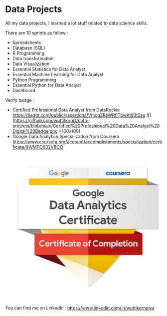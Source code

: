 # Data Projects

All my data projects, I learned a lot stuff related to data science skills.

There are 10 sprints as follow : 

- Spreadsheets
- Database (SQL)
- R Programming
- Data transformation
- Data Visualization
- Essential Statistics for Data Analyst
- Essential Machine Learning for Data Analyst
- Python Programming
- Essential Python for Data Analyst
- Dashboard

Verify badge :
- Certified Professional Data Analyst from DataRockie  
  https://badgr.com/public/assertions/VmcgZRsWRfiTbwKt93t2sg
  ![](https://github.com/wuttikornG/data-projects/blob/main/Certified%20Professional%20Data%20Analyst%20Digital%20Badge.png =100x100)
- Google Data Analytics Specialization from Coursera  
  https://www.coursera.org/account/accomplishments/specialization/certificate/9WMFQ632V8QQ
  ![](https://github.com/wuttikornG/data-projects/blob/main/google-data-analytics-certificate.2.png)

You can find me on LinkedIn :
  https://www.linkedin.com/in/wuttikornpiya
